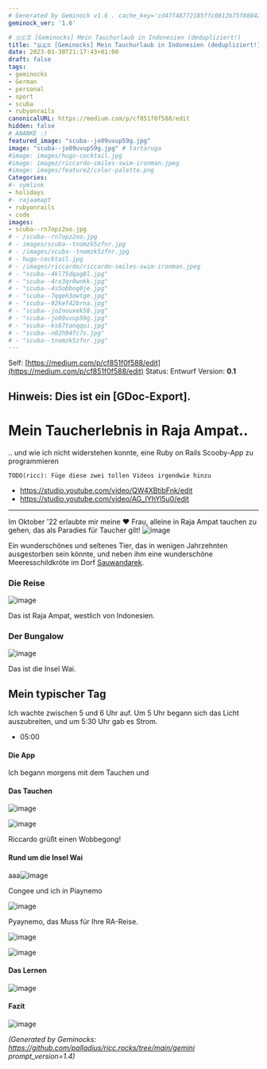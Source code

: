```yaml
---
# Generated by Geminock v1.6 . cache_key='cd47f48772185ffc0812b75f88842535cd3927af52ef4bb220b0318ba5438231-de.yaml'
geminock_ver: '1.6'

# 🇩🇪♊ [Geminocks] Mein Tauchurlaub in Indonesien (dedupliziert!)
title: "🇩🇪♊ [Geminocks] Mein Tauchurlaub in Indonesien (dedupliziert!)"
date: 2023-01-30T21:17:43+01:00
draft: false
tags:
- geminocks
- German
- personal
- sport
- scuba
- rubyonrails
canonicalURL: https://medium.com/p/cf851f0f588/edit
hidden: false
# ANANKE :)
featured_image: "scuba--jo09uvup59g.jpg"
image: "scuba--jo09uvup59g.jpg" # tartaruga
#image: images/hugo-cocktail.jpg
#image: imagez/riccardo-smiles-swim-ironman.jpeg
#image: images/feature2/color-palette.png
Categories:
#- symlink
- holidays
#- rajaamapt
- rubyonrails
- code
images:
- scuba--rn7opz2oo.jpg
# - /scuba--rn7opz2oo.jpg
# - images/scuba--tnomzk5zfnr.jpg
# - /images/scuba--tnomzk5zfnr.jpg
# - hugo-cocktail.jpg
# - /images/riccardo/riccardo-smiles-swim-ironman.jpeg
# - "scuba--4kl75dqag8l.jpg"
# - "scuba--4rx3qr0wnkk.jpg"
# - "scuba--4s5obbog0je.jpg"
# - "scuba--7qqeh3owtge.jpg"
# - "scuba--92kef42brna.jpg"
# - "scuba--jo2nuuxek58.jpg"
# - "scuba--jo09uvup59g.jpg"
# - "scuba--ks67tanqqui.jpg"
# - "scuba--n82h94fc7s.jpg"
# - "scuba--tnomzk5zfnr.jpg"
---
```

Self: [https://medium.com/p/cf851f0f588/edit](https://medium.com/p/cf851f0f588/edit)
Status: Entwurf
Version: **0.1**

Hinweis: Dies ist ein [GDoc-Export].
---

<!--
{{with .Resources.GetMatch "scuba--rn7opz2oo.jpg"}}
  <img src="{{ .RelPermalink }}" width="{{ .Width }}" height="{{ .Height }}">
{{end}}
-->




# Mein Taucherlebnis in Raja Ampat..

.. und wie ich nicht widerstehen konnte, eine Ruby on Rails Scooby-App zu programmieren


`TODO(ricc): Füge diese zwei tollen Videos irgendwie hinzu`

* https://studio.youtube.com/video/QW4XBtibFnk/edit
* https://studio.youtube.com/video/AG_IYhYl5u0/edit

---

Im Oktober '22 erlaubte mir meine ❤️ Frau, alleine in Raja Ampat tauchen zu gehen, das als Paradies für Taucher gilt! ![image](scuba--jo09uvup59g.jpg)

Ein wunderschönes und seltenes Tier, das in wenigen Jahrzehnten ausgestorben sein könnte, und neben ihm eine wunderschöne Meeresschildkröte im Dorf [Sauwandarek](https://www.google.com/maps/place/Sauwandarek+Village/@-0.5858766,130.6122214,13.42z/data=!4m13!1m7!3m6!1s0x2d5c3eaaccb47097:0x7851bd844c4cdf44!2sIsole+Raja+Ampat!3b1!8m2!3d-1.0320468!4d130.5052176!3m4!1s0x0:0xf11684dad6130be3!8m2!3d-0.5903592!4d130.6023098).

### Die Reise

![image](scuba--rn7opz2oo.jpg)


Das ist Raja Ampat, westlich von Indonesien.

### Der Bungalow

![image](scuba--tnomzk5zfnr.jpg)

Das ist die Insel Wai.

## Mein typischer Tag

Ich wachte zwischen 5 und 6 Uhr auf. Um 5 Uhr begann sich das Licht auszubreiten, und um 5:30 Uhr gab es Strom.

-  05:00

#### Die App

Ich begann morgens mit dem Tauchen und

#### Das Tauchen

![image](scuba--4rx3qr0wnkk.jpg)

![image](scuba--4kl75dqag8l.jpg)

Riccardo grüßt einen Wobbegong!

#### Rund um die Insel Wai

aaa![image](scuba--7qqeh3owtge.jpg)

Congee und ich in Piaynemo

![image](scuba--92kef42brna.jpg)

Pyaynemo, das Muss für Ihre RA-Reise.

![image](scuba--4s5obbog0je.jpg)

![image](scuba--ks67tanqqui.jpg)

#### Das Lernen

![image](scuba--jo2nuuxek58.jpg)

#### Fazit

![image](scuba--n82h94fc7s.jpg)


*(Generated by Geminocks: https://github.com/palladius/ricc.rocks/tree/main/gemini prompt_version=1.4)*